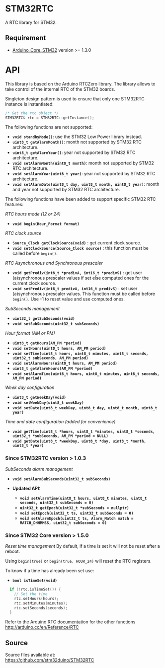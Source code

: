 # STM32RTC
A RTC library for STM32.

## Requirement
* [Arduino_Core_STM32](https://github.com/stm32duino/Arduino_Core_STM32) version >= 1.3.0

# API

This library is based on the Arduino RTCZero library.
The library allows to take control of the internal RTC of the STM32 boards.

Singleton design pattern is used to ensure that only one STM32RTC instance is instantiated:
```C++
/* Get the rtc object */
STM32RTC& rtc = STM32RTC::getInstance();
```

The following functions are not supported:

* **`void standbyMode()`**: use the STM32 Low Power library instead.
* **`uint8_t getAlarmMonth()`**: month not supported by STM32 RTC architecture.
* **`uint8_t getAlarmYear()`**: year not supported by STM32 RTC architecture.
* **`void setAlarmMonth(uint8_t month)`**: month not supported by STM32 RTC architecture.
* **`void setAlarmYear(uint8_t year)`**: year not supported by STM32 RTC architecture.
* **`void setAlarmDate(uint8_t day, uint8_t month, uint8_t year)`**: month and year not supported by STM32 RTC architecture.

The following functions have been added to support specific STM32 RTC features:

_RTC hours mode (12 or 24)_
* **`void begin(Hour_Format format)`**

_RTC clock source_
* **`Source_Clock getClockSource(void)`** : get current clock source.
* **`void setClockSource(Source_Clock source)`** : this function must be called before `begin()`.

_RTC Asynchronous and Synchronous prescaler_
* **`void getPrediv(int8_t *predivA, int16_t *predivS)`** : get user (a)synchronous prescaler values if set else computed ones for the current clock source.
* **`void setPrediv(int8_t predivA, int16_t predivS)`** : set user (a)synchronous prescaler values.  This function must be called before `begin()`. Use -1 to reset value and use computed ones.

_SubSeconds management_
* **`uint32_t getSubSeconds(void)`**
* **`void setSubSeconds(uint32_t subSeconds)`**

_Hour format (AM or PM)_
* **`uint8_t getHours(AM_PM *period)`**
* **`void setHours(uint8_t hours, AM_PM period)`**
* **`void setTime(uint8_t hours, uint8_t minutes, uint8_t seconds, uint32_t subSeconds, AM_PM period)`**
* **`void setAlarmHours(uint8_t hours, AM_PM period)`**
* **`uint8_t getAlarmHours(AM_PM *period)`**
* **`void setAlarmTime(uint8_t hours, uint8_t minutes, uint8_t seconds, AM_PM period)`**

_Week day configuration_
* **`uint8_t getWeekDay(void)`**
* **`void setWeekDay(uint8_t weekDay)`**
* **`void setDate(uint8_t weekDay, uint8_t day, uint8_t month, uint8_t year)`**

_Time and date configuration (added for convenience)_
* **`void getTime(uint8_t *hours, uint8_t *minutes, uint8_t *seconds, uint32_t *subSeconds, AM_PM *period = NULL)`**
* **`void getDate(uint8_t *weekDay, uint8_t *day, uint8_t *month, uint8_t *year)`**

### Since STM32RTC version > 1.0.3

  _SubSeconds alarm management_

  * **`void setAlarmSubSeconds(uint32_t subSeconds)`**

  * **Updated API:**
    * **`void setAlarmTime(uint8_t hours, uint8_t minutes, uint8_t seconds, uint32_t subSeconds = 0)`**
    * **`uint32_t getEpoch(uint32_t *subSeconds = nullptr)`**
    * **`void setEpoch(uint32_t ts, uint32_t subSeconds = 0)`**
    * **`void setAlarmEpoch(uint32_t ts, Alarm_Match match = MATCH_DHHMMSS, uint32_t subSeconds = 0)`** 

### Since STM32 Core version > 1.5.0
_Reset time management_
By default, if a time is set it will not be reset after a reboot.

Using `begin(true)` or `begin(true, HOUR_24)` will reset the RTC registers.

To know if a time has already been set use:
* **`bool isTimeSet(void)`**
```C++
  if (!rtc.isTimeSet()) {
    // Set the time
    rtc.setHours(hours);
    rtc.setMinutes(minutes);
    rtc.setSeconds(seconds);
  }
```

Refer to the Arduino RTC documentation for the other functions  
http://arduino.cc/en/Reference/RTC

## Source

Source files available at:  
https://github.com/stm32duino/STM32RTC
